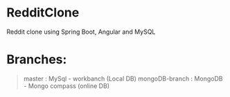 # RedditClone
Reddit clone using Spring Boot, Angular and MySQL

# Branches:
> master : MySql - workbanch (Local DB) 
> mongoDB-branch : MongoDB - Mongo compass (online DB)
